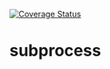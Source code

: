 [![Coverage Status](https://coveralls.io/repos/github/hermes-serverless/subprocess/badge.svg?branch=master)](https://coveralls.io/github/hermes-serverless/subprocess?branch=master)

# subprocess
